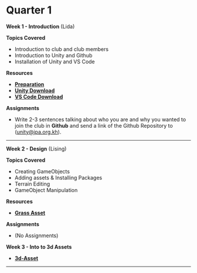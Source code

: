 # Quarter 1

**Week 1 - Introduction** (Lida)

**Topics Covered**
- Introduction to club and club members
- Introduction to Unity and Github
- Installation of Unity and VS Code 

**Resources**
- [**Preparation**](https://github.com/AlphaMC0/UGDC/blob/main/Prep.md)
- [**Unity Download**](https://unity.com/download)
- [**VS Code Download**](https://visualstudio.microsoft.com/downloads/)

**Assignments**
- Write 2-3 sentences talking about who you are and why you wanted to join the club in **Github** and send a link of the Github Repository to (unity@jpa.org.kh).

___________________

**Week 2 - Design** (Lising)

**Topics Covered**
- Creating GameObjects
- Adding assets & Installing Packages
- Terrain Editing
- GameObject Manipulation

**Resources**
- [**Grass Asset**](https://assetstore.unity.com/packages/2d/textures-materials/nature/grass-flowers-pack-free-138810)

**Assignments**
- (No Assignments)

**Week 3 - Into to 3d Assets**
- [**3d-Asset**]()

___________________
